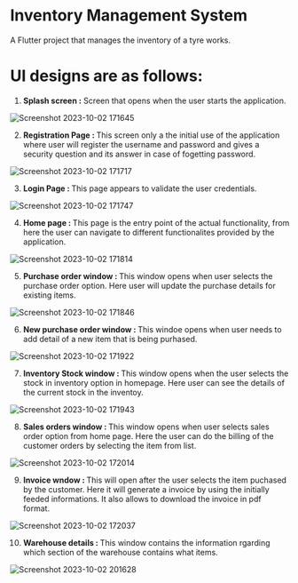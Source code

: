 # Inventory Management System

A Flutter project that manages the inventory of a tyre works.

# UI designs are as follows:
1. <b>Splash screen :</b>
   Screen that opens when the user starts the application.

![Screenshot 2023-10-02 171645](https://github.com/rakshithkalmadi/Flutter-Inventory-Management-System/assets/118717426/ed119c19-9d3d-4c6f-b5d2-a5e810cb06e3)

2. <b>Registration Page : </b>
This screen only a the initial use of the application where user will register the username and password and gives a security question and its answer in case of fogetting password.

![Screenshot 2023-10-02 171717](https://github.com/rakshithkalmadi/Flutter-Inventory-Management-System/assets/118717426/e99f30ad-7258-4b1a-ab94-dec0412ff943)

3. <b>Login Page : </b>
This page appears to validate the user credentials.

![Screenshot 2023-10-02 171747](https://github.com/rakshithkalmadi/Flutter-Inventory-Management-System/assets/118717426/cd0c2a80-75cd-454d-a943-f824ffdd0379)

4. <b>Home page : </b>
This page is the entry point of the actual functionality, from here the user can navigate to different functionalites provided by the application.

![Screenshot 2023-10-02 171814](https://github.com/rakshithkalmadi/Flutter-Inventory-Management-System/assets/118717426/6e976b68-3ad5-44a3-b513-d56572474181)

5. <b>Purchase order window : </b>
This window opens when user selects the purchase order option. Here user will update the purchase details for existing items.

![Screenshot 2023-10-02 171846](https://github.com/rakshithkalmadi/Flutter-Inventory-Management-System/assets/118717426/0f850c40-31a1-41bf-8205-88adf5a708b8)

6. <b>New purchase order window : </b>
This windoe opens when user needs to add detail of a new item that is being purhased.


![Screenshot 2023-10-02 171922](https://github.com/rakshithkalmadi/Flutter-Inventory-Management-System/assets/118717426/807bfdc0-782a-4ddd-8eae-2acd0a998ce9)


7. <b>Inventory Stock window : </b>
This window opens when the user selects the stock in inventory option in homepage. Here user can see the details of the current stock in the inventoy.


![Screenshot 2023-10-02 171943](https://github.com/rakshithkalmadi/Flutter-Inventory-Management-System/assets/118717426/02ed2b0b-0984-46ac-b2f4-781a646d8e37)


8. <b>Sales orders window : </b>
This window opens when user selects sales order option from home page. Here the user can do the billing of the customer orders by selecting the item from list.

![Screenshot 2023-10-02 172014](https://github.com/rakshithkalmadi/Flutter-Inventory-Management-System/assets/118717426/f4b16856-593b-49a8-9c11-3f1fb8756529)


9. <b>Invoice wndow : </b>
This will open after the user selects the item puchased by the customer. Here it will generate a invoice by using the initially feeded informations. It also allows to download the invoice in pdf format.

![Screenshot 2023-10-02 172037](https://github.com/rakshithkalmadi/Flutter-Inventory-Management-System/assets/118717426/5522f2e7-966d-44a0-bb9a-9c34e46dc2c1)

10. <b>Warehouse details : </b>
This window contains the information rgarding which section of the warehouse contains what items.

![Screenshot 2023-10-02 201628](https://github.com/rakshithkalmadi/Flutter-Inventory-Management-System/assets/118717426/0522eb04-e8b1-4c94-8970-69c11a6b0261)




